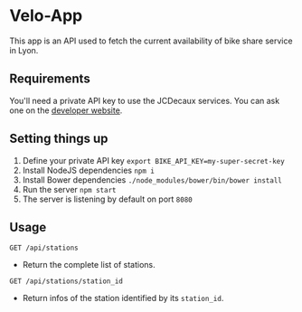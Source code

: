 # Velo-App

This app is an API used to fetch the current availability of bike share service in Lyon.

## Requirements

You'll need a private API key to use the JCDecaux services. You can ask one on the [developer website](https://developer.jcdecaux.com).

## Setting things up

1. Define your private API key `export BIKE_API_KEY=my-super-secret-key`
2. Install NodeJS dependencies `npm i`
3. Install Bower dependencies `./node_modules/bower/bin/bower install`
3. Run the server `npm start`
4. The server is listening by default on port `8080`

## Usage

```
GET /api/stations
```
- Return the complete list of stations.

```
GET /api/stations/station_id
```
- Return infos of the station identified by its `station_id`.
